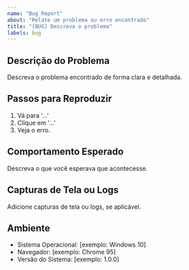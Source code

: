 ```yaml
---
name: "Bug Report"
about: "Relate um problema ou erro encontrado"
title: "[BUG] Descreva o problema"
labels: bug
---
```


## Descrição do Problema
Descreva o problema encontrado de forma clara e detalhada.

## Passos para Reproduzir
1. Vá para '...'
2. Clique em '...'
3. Veja o erro.

## Comportamento Esperado
Descreva o que você esperava que acontecesse.

## Capturas de Tela ou Logs
Adicione capturas de tela ou logs, se aplicável.

## Ambiente
- Sistema Operacional: [exemplo: Windows 10]
- Navegador: [exemplo: Chrome 95]
- Versão do Sistema: [exemplo: 1.0.0]